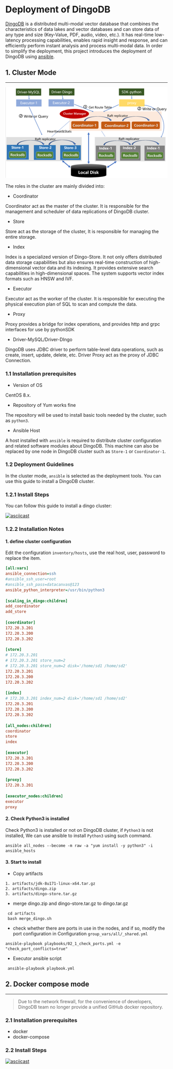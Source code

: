 # Deployment of DingoDB
[DingoDB](https://github.com/dingodb/dingo) is a distributed multi-modal vector database that combines the characteristics of data lakes and vector databases and can store data of any type and size (Key-Value, PDF, audio, video, etc.). It has real-time low-latency processing capabilities, enables rapid insight and response, and can efficiently perform instant analysis and process multi-modal data.
In order to simplify the deployment, this project introduces the deployment of DingoDB using [ansible](https://www.ansible.com/).

## 1. Cluster Mode

----

![Physical Topology about DingoDB](./refer/cluster_topology.png)

The roles in the cluster are mainly divided into:

- Coordinator

Coordinator act as the master of the cluster. It is responsible for the management and scheduler of data replications of DingoDB cluster.

- Store
  
Store act as the storage of the cluster,  It is responsible for managing the entire storage.

- Index
  
Index is a specialized version of Dingo-Store. It not only offers distributed data storage capabilities but also ensures real-time construction of high-dimensional vector data and its indexing. It provides extensive search capabilities in high-dimensional spaces. The system supports vector index formats such as HNSW and IVF.

- Executor

Executor act as the worker of the cluster. It is responsible for executing the physical execution plan of  SQL to scan and compute the data.

- Proxy

Proxy provides a bridge for index operations, and provides http and grpc interfaces for use by pythonSDK

- Driver-MySQL/Driver-DIngo

DingoDB uses JDBC driver to perform table-level data operations, such as create, insert, update, delete, etc. Driver Proxy act as the proxy of JDBC Connection.
### 1.1 Installation prerequisites

- Version of OS

CentOS 8.x.

- Repository of Yum works fine

The repository will be used to install basic tools needed by the cluster, such as `python3`.

- Ansible Host

A host installed with `ansible` is required to  distribute cluster configuration and related software modules about DingoDB. This machine can also be replaced by one node in DingoDB cluster such as `Store-1` or `Coordinator-1`.

### 1.2 Deployment Guidelines

In the cluster mode, `ansible` is selected as the deployment tools. You can use this guide to install a DingoDB cluster.


### 1.2.1 Install Steps

You can follow this guide to install a dingo cluster:

[![asciicast](https://asciinema.org/a/QGKWzvTp4b2nt8pmdjauDewIh.svg)](https://asciinema.org/a/QGKWzvTp4b2nt8pmdjauDewIh)

### 1.2.2 Installation Notes

#### 1. define cluster configuration

Edit the configuration `inventory/hosts`, use the real host, user, password to replace the item.

```cfg
[all:vars]
ansible_connection=ssh
#ansible_ssh_user=root
#ansible_ssh_pass=datacanvas@123
ansible_python_interpreter=/usr/bin/python3

[scaling_in_dingo:children]
add_coordinator
add_store

[coordinator]
172.20.3.201 
172.20.3.200
172.20.3.202

[store]
# 172.20.3.201
# 172.20.3.201 store_num=2 
# 172.20.3.201 store_num=2 disk='/home/sd1 /home/sd2'
172.20.3.201
172.20.3.200 
172.20.3.202

[index]
# 172.20.3.201 index_num=2 disk='/home/sd1 /home/sd2'
172.20.3.201
172.20.3.200 
172.20.3.202

[all_nodes:children]
coordinator
store
index

[executor]
172.20.3.201
172.20.3.200
172.20.3.202

[proxy]
172.20.3.201

[executor_nodes:children]
executor
proxy

```

#### 2. Check Python3 is installed

Check Python3 is installed or not on DingoDB cluster, if `Python3` is not installed, We can use ansible to install `Python3` using such command.

```shell
ansible all_nodes --become -m raw -a "yum install -y python3" -i ansible_hosts
```

#### 3. Start to install

- Copy artifacts

```
1. artifacts/jdk-8u171-linux-x64.tar.gz
2. artifacts/dingo.zip
3. artifacts/dingo-store.tar.gz
```

- merge dingo.zip and dingo-store.tar.gz to dingo.tar.gz

```shell
 cd artifacts
 bash merge_dingo.sh
```

- check whether there are ports in use in the nodes, and if so, modify the port configuration in Configuration `group_vars/all/_shared.yml`

```shell
ansible-playbook playbooks/02_1_check_ports.yml -e "check_port_conflicts=true" 
```

- Executor ansible script

```shell
 ansible-playbook playbook.yml
```

## 2. Docker compose mode

----

> Due to the network firewall, for the convenience of developers, DingoDB team no longer provide a unified GitHub docker repository.

### 2.1 Installation prerequisites

- docker
- docker-compose

### 2.2 Install Steps

[![asciicast](https://asciinema.org/a/Wif9vRWXLnAvDkemXMuyShx5H.svg)](https://asciinema.org/a/Wif9vRWXLnAvDkemXMuyShx5H)